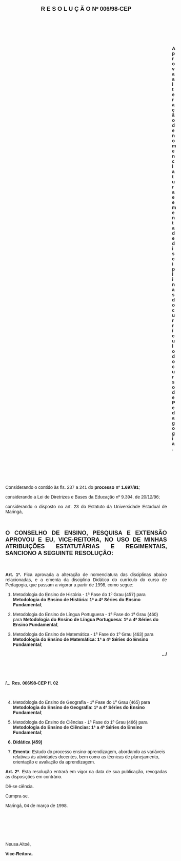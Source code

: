 <BODY>

<B><FONT FACE="Arial" SIZE=4><P ALIGN="CENTER">R E S O L U &Ccedil; &Atilde; O  Nº  006/98-CEP</P>
</B></FONT><FONT FACE="Arial"><P ALIGN="JUSTIFY"></P>
<P ALIGN="JUSTIFY">&nbsp;</P>
<P ALIGN="JUSTIFY">&nbsp;</P>
<P ALIGN="JUSTIFY">&nbsp;</P><DIR>
<DIR>
<DIR>
<DIR>
<DIR>
<DIR>
<DIR>
<DIR>
<DIR>
<DIR>
<DIR>
<DIR>
<DIR>

<B><P ALIGN="JUSTIFY">Aprova altera&ccedil;&atilde;o de nomenclatura e ementa de disciplinas do curr&iacute;culo do curso de Pedagogia.</P>
</B><P ALIGN="JUSTIFY"></P>
<P ALIGN="JUSTIFY">&nbsp;</P>
<P ALIGN="JUSTIFY">&nbsp;</P>
<P ALIGN="JUSTIFY">&nbsp;</P></DIR>
</DIR>
</DIR>
</DIR>
</DIR>
</DIR>
</DIR>
</DIR>
</DIR>
</DIR>
</DIR>
</DIR>
</DIR>

<P ALIGN="JUSTIFY">&#9;Considerando o contido &agrave;s fls. 237 a 241 do <B>processo nº 1.697/91</B>;</P>
<P ALIGN="JUSTIFY">&#9;considerando a Lei de Diretrizes e Bases da Educa&ccedil;&atilde;o nº 9.394, de 20/12/96;</P>
<P ALIGN="JUSTIFY">&#9;considerando o disposto no art. 23 do Estatuto da Universidade Estadual de Maring&aacute;,</P>
<P ALIGN="JUSTIFY"></P>
<P ALIGN="JUSTIFY">&nbsp;</P>
</FONT><B><FONT FACE="Arial" SIZE=4><P ALIGN="JUSTIFY">O CONSELHO DE ENSINO, PESQUISA E EXTENS&Atilde;O APROVOU E EU, VICE-REITORA, NO USO DE MINHAS ATRIBUI&Ccedil;&Otilde;ES ESTATUT&Aacute;RIAS E REGIMENTAIS, SANCIONO A SEGUINTE RESOLU&Ccedil;&Atilde;O:</P>
</B></FONT><FONT FACE="Arial"><P ALIGN="JUSTIFY"></P>
<P ALIGN="JUSTIFY">&nbsp;</P>
<P ALIGN="JUSTIFY">&#9;<B>Art. 1º.</B> Fica aprovada a altera&ccedil;&atilde;o de nomenclatura das disciplinas abaixo relacionadas, e a ementa da disciplina Did&aacute;tica do curr&iacute;culo do curso de Pedagogia, que passam a vigorar a partir de 1998, como segue:</P>
<P ALIGN="JUSTIFY"></P>
<OL>

<P ALIGN="JUSTIFY"><LI>Metodologia do Ensino de Hist&oacute;ria - 1ª Fase do 1º Grau (457) para <B>Metodologia do Ensino de Hist&oacute;ria: 1ª a 4ª S&eacute;ries do Ensino Fundamental</B>;</LI></P>
<B><P ALIGN="JUSTIFY"></P>
</B><P ALIGN="JUSTIFY"><LI>Metodologia do Ensino de L&iacute;ngua Portuguesa - 1ª Fase do 1ª Grau (460) para <B>Metodologia do Ensino de L&iacute;ngua Portuguesa: 1ª a 4ª S&eacute;ries do Ensino Fundamental</B>;</LI></P>
<P ALIGN="JUSTIFY"></P>
<P ALIGN="JUSTIFY"><LI>Metodologia do Ensino de Matem&aacute;tica - 1ª Fase do 1º Grau (463) para <B>Metodologia do Ensino de Matem&aacute;tica: 1ª a 4ª S&eacute;ries do Ensino Fundamental</B>;</LI></P></OL>

<P ALIGN="JUSTIFY"></P>
<B><P ALIGN="RIGHT">.../</P>
</B><P ALIGN="JUSTIFY"></P>
<P ALIGN="JUSTIFY">&nbsp;</P>
<P ALIGN="JUSTIFY">&nbsp;</P>
<B><P ALIGN="JUSTIFY">/... Res. 006/98-CEP                                                                                             fl. 02</P>
</B><P ALIGN="JUSTIFY"></P>
<P ALIGN="JUSTIFY">&nbsp;</P>
<OL START=4>

<P ALIGN="JUSTIFY"><LI>Metodologia do Ensino de Geografia - 1ª Fase do 1º Grau (465) para <B>Metodologia do Ensino de Geografia: 1ª a 4ª S&eacute;ries do Ensino Fundamental</B>;</LI></P>
<P ALIGN="JUSTIFY"></P>
<P ALIGN="JUSTIFY"><LI>Metodologia do Ensino de Ci&ecirc;ncias - 1ª Fase do 1º Grau (466) para <B>Metodologia do Ensino de Ci&ecirc;ncias: 1ª a 4ª S&eacute;ries do Ensino Fundamental</B>;</LI></P>
<P ALIGN="JUSTIFY"></P>
<B><P ALIGN="JUSTIFY"><LI>Did&aacute;tica (459)</LI></P>
<P ALIGN="JUSTIFY"><LI>Ementa:</B> Estudo do processo ensino-aprendizagem, abordando as vari&aacute;veis relativas &agrave;s atividades docentes, bem como as t&eacute;cnicas de planejamento, orienta&ccedil;&atilde;o e avalia&ccedil;&atilde;o da aprendizagem.</LI></P></OL>

<P ALIGN="JUSTIFY"></P>
<P ALIGN="JUSTIFY">&#9;<B>Art. 2º</B>. Esta resolu&ccedil;&atilde;o entrar&aacute; em vigor na data de sua publica&ccedil;&atilde;o, revogadas as disposi&ccedil;&otilde;es em contr&aacute;rio.</P>
<P ALIGN="JUSTIFY">&#9;D&ecirc;-se ci&ecirc;ncia.</P>
<P ALIGN="JUSTIFY">&#9;Cumpra-se.</P>
<P ALIGN="JUSTIFY"></P>
<P>Maring&aacute;, 04 de mar&ccedil;o de 1998.</P>
<P ALIGN="JUSTIFY"></P>
<P ALIGN="JUSTIFY">&nbsp;</P>
<P ALIGN="JUSTIFY">&nbsp;</P>
<P ALIGN="JUSTIFY">&nbsp;</P>
<P ALIGN="JUSTIFY">Neusa Alto&eacute;,</P>
<B><P ALIGN="JUSTIFY">Vice-Reitora.</P>
</B></FONT><FONT SIZE=2></FONT></BODY>
